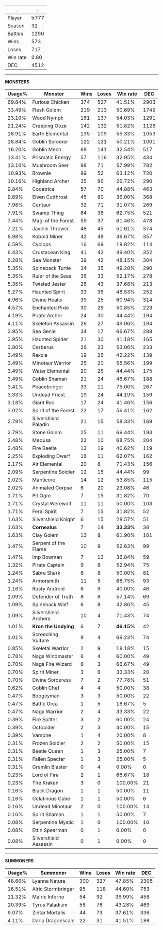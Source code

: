 .|.
|-|-
Player|tr777
Season|32
Battles|1290
Wins|573
Loses|717
Win rate|0.80
DEC|4512

---
**MONSTERS**

Usage%|Monster|Wins|Loses|Win rate|DEC|
-|-|-|-|-|-|
69.84%|Furious Chicken|374|527|41.51%|2903|
33.49%|Flesh Golem|219|213|50.69%|1749|
23.10%|Wood Nymph|161|137|54.03%|1291|
21.24%|Creeping Ooze|142|132|51.82%|1126|
18.91%|Earth Elemental|135|109|55.33%|1053|
18.84%|Goblin Sorcerer|122|121|50.21%|1001|
16.20%|Goblin Mech|68|141|32.54%|517|
13.41%|Prismatic Energy|57|116|32.95%|434|
13.10%|Mushroom Seer|98|71|57.99%|782|
10.93%|Brownie|89|52|63.12%|720|
10.16%|Highland Archer|35|96|26.72%|290|
9.84%|Cocatrice|57|70|44.88%|463|
9.69%|Elven Cutthroat|45|80|36.00%|368|
7.98%|Centaur|32|71|31.07%|269|
7.91%|Swamp Thing|64|38|62.75%|521|
7.44%|Magi of the Forest|59|37|61.46%|478|
7.21%|Javelin Thrower|48|45|51.61%|374|
6.98%|Kobold Miner|42|48|46.67%|357|
6.59%|Cyclops|16|69|18.82%|114|
6.43%|Crustacean King|41|42|49.40%|352|
6.28%|Sea Monster|39|42|48.15%|304|
5.35%|Spineback Turtle|34|35|49.28%|290|
5.35%|Ruler of the Seas|36|33|52.17%|278|
5.35%|Twisted Jester|26|43|37.68%|213|
5.27%|Haunted Spirit|33|35|48.53%|252|
4.96%|Divine Healer|39|25|60.94%|314|
4.57%|Enchanted Pixie|30|29|50.85%|223|
4.19%|Pirate Archer|24|30|44.44%|194|
4.11%|Skeleton Assassin|26|27|49.06%|194|
3.95%|Sea Genie|34|17|66.67%|288|
3.95%|Haunted Spider|21|30|41.18%|165|
3.80%|Cerberus|26|23|53.06%|233|
3.49%|Rexxie|19|26|42.22%|139|
3.49%|Minotaur Warrior|25|20|55.56%|199|
3.49%|Water Elemental|20|25|44.44%|175|
3.49%|Goblin Shaman|21|24|46.67%|188|
3.41%|Peacebringer|33|11|75.00%|267|
3.33%|Undead Priest|19|24|44.19%|159|
3.18%|Giant Roc|17|24|41.46%|156|
3.02%|Spirit of the Forest|22|17|56.41%|162|
2.79%|Silvershield Paladin|21|15|58.33%|169|
2.79%|Stone Golem|25|11|69.44%|193|
2.48%|Medusa|22|10|68.75%|204|
2.48%|Fire Beetle|13|19|40.62%|119|
2.25%|Exploding Dwarf|18|11|62.07%|162|
2.17%|Air Elemental|20|8|71.43%|156|
2.09%|Serpentine Soldier|12|15|44.44%|99|
2.02%|Manticore|14|12|53.85%|115|
2.02%|Animated Corpse|6|20|23.08%|46|
1.71%|Pit Ogre|7|15|31.82%|70|
1.71%|Crystal Werewolf|11|11|50.00%|103|
1.71%|Feral Spirit|7|15|31.82%|52|
1.63%|Silvershield Knight|6|15|28.57%|51|
1.63%|**Cornealus**|7|14|**33.33%**|38|
1.63%|Clay Golem|13|8|61.90%|101|
1.47%|Serpent of the Flame|10|9|52.63%|99|
1.47%|Imp Bowman|7|12|36.84%|59|
1.32%|Pirate Captain|9|8|52.94%|75|
1.24%|Sabre Shark|8|8|50.00%|81|
1.24%|Armorsmith|11|5|68.75%|93|
1.16%|Rusty Android|6|9|40.00%|46|
1.09%|Defender of Truth|8|6|57.14%|69|
1.09%|Spineback Wolf|6|8|42.86%|45|
1.09%|Silvershield Archers|10|4|71.43%|74|
1.01%|**Kron the Undying**|6|7|**46.15%**|42|
1.01%|Screeching Vulture|9|4|69.23%|74|
0.85%|Skeletal Warrior|2|9|18.18%|15|
0.78%|Naga Windmaster|6|4|60.00%|49|
0.70%|Naga Fire Wizard|6|3|66.67%|49|
0.70%|Spirit Miner|3|6|33.33%|20|
0.70%|Divine Sorceress|7|2|77.78%|51|
0.62%|Goblin Chef|4|4|50.00%|38|
0.47%|Boogeyman|3|3|50.00%|22|
0.47%|Battle Orca|1|5|16.67%|5|
0.47%|Naga Warrior|2|4|33.33%|22|
0.39%|Fire Spitter|3|2|60.00%|24|
0.39%|Octopider|2|3|40.00%|15|
0.39%|Vampire|1|4|20.00%|8|
0.31%|Frozen Soldier|2|2|50.00%|15|
0.31%|Beetle Queen|1|3|25.00%|7|
0.31%|Fallen Specter|1|3|25.00%|5|
0.31%|Gremlin Blaster|0|4|0.00%|0|
0.23%|Lord of Fire|2|1|66.67%|18|
0.23%|The Kraken|3|0|100.00%|21|
0.16%|Black Dragon|1|1|50.00%|11|
0.16%|Gelatinous Cube|1|1|50.00%|6|
0.16%|Undead Minotaur|2|0|100.00%|14|
0.16%|Spirit Shaman|1|1|50.00%|7|
0.08%|Serpentine Mystic|1|0|100.00%|10|
0.08%|Ettin Spearman|0|1|0.00%|0|
0.08%|Silvershield Assassin|0|1|0.00%|0|

---
**SUMMONERS**

Usage%|Summoner|Wins|Loses|Win rate|DEC|
-|-|-|-|-|-|
48.60%|Lyanna Natura|300|327|47.85%|2306|
16.51%|Alric Stormbringer|95|118|44.60%|753|
11.32%|Malric Inferno|54|92|36.99%|458|
10.39%|Tyrus Paladium|58|76|43.28%|469|
9.07%|Zintar Mortalis|44|73|37.61%|336|
4.11%|Daria Dragonscale|22|31|41.51%|188|
